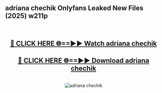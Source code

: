 <h2>adriana chechik Onlyfans Leaked New Files (2025) w211p</h2>
<br>
<div align="center">
<h2><a href="https://mediafiles.top/adriana_chechik&ref=git" rel="nofollow">🔴 CLICK HERE 🌐==►► Watch adriana chechik</a></h2>
<h2><a href="https://mediafiles.top/adriana_chechik&ref=git" rel="nofollow">🔴 CLICK HERE 🌐==►► Download adriana chechik</a></h2>
<br>
<a href="https://mediafiles.top/adriana_chechik&ref=git" rel="nofollow" data-target="animated-image.originalLink"><img src="https://i.ibb.co.com/xMMVF88/686577567.gif" alt="adriana chechik" style="max-width: 100%; display: inline-block;" data-target="animated-image.originalImage"></a>
</div>
<br>
<br>